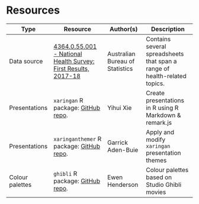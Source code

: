 # Resources

| Type | Resource | Author(s) | Description |
| --- | --- | --- | --- |
| Data source | [4364.0.55.001 - National Health Survey: First Results, 2017-18](https://www.abs.gov.au/AUSSTATS/abs@.nsf/Lookup/4364.0.55.001Main+Features100012017-18?OpenDocument) | Australian Bureau of Statistics | Contains several spreadsheets that span a range of health-related topics. |
| Presentations | `xaringan` R package: [GitHub repo](https://github.com/yihui/xaringan). | Yihui Xie | Create presentations in R using R Markdown & remark.js |
| Presentations |`xaringanthemer` R package: [GitHub repo](https://github.com/gadenbuie/xaringanthemer). | Garrick Aden-Buie | Apply and modify `xaringan` presentation themes |
| Colour palettes | `ghibli` R package: [GitHub repo](https://github.com/ewenme/ghibli). | Ewen Henderson | Colour palettes based on Studio Ghibli movies |